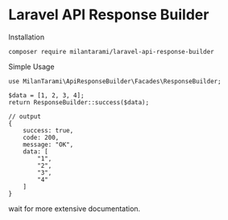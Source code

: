 # Laravel API Response Builder

Installation
```
composer require milantarami/laravel-api-response-builder
```

Simple Usage
```
use MilanTarami\ApiResponseBuilder\Facades\ResponseBuilder;

$data = [1, 2, 3, 4];
return ResponseBuilder::success($data);

// output
{
    success: true,
    code: 200,
    message: "OK",
    data: [
        "1",
        "2",
        "3",
        "4"
    ]
}
```

wait for more extensive documentation.
